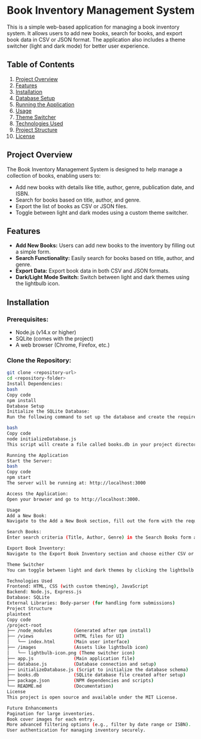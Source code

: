 # Book Inventory Management System

This is a simple web-based application for managing a book inventory system. It allows users to add new books, search for books, and export book data in CSV or JSON format. The application also includes a theme switcher (light and dark mode) for better user experience.

## Table of Contents

1. [Project Overview](#project-overview)
2. [Features](#features)
3. [Installation](#installation)
4. [Database Setup](#database-setup)
5. [Running the Application](#running-the-application)
6. [Usage](#usage)
7. [Theme Switcher](#theme-switcher)
8. [Technologies Used](#technologies-used)
9. [Project Structure](#project-structure)
10. [License](#license)

## Project Overview

The Book Inventory Management System is designed to help manage a collection of books, enabling users to:
- Add new books with details like title, author, genre, publication date, and ISBN.
- Search for books based on title, author, and genre.
- Export the list of books as CSV or JSON files.
- Toggle between light and dark modes using a custom theme switcher.

## Features

- **Add New Books:** Users can add new books to the inventory by filling out a simple form.
- **Search Functionality:** Easily search for books based on title, author, and genre.
- **Export Data:** Export book data in both CSV and JSON formats.
- **Dark/Light Mode Switch:** Switch between light and dark themes using the lightbulb icon.

## Installation

### Prerequisites:
- Node.js (v14.x or higher)
- SQLite (comes with the project)
- A web browser (Chrome, Firefox, etc.)

### Clone the Repository:
```bash
git clone <repository-url>
cd <repository-folder>
Install Dependencies:
bash
Copy code
npm install
Database Setup
Initialize the SQLite Database:
Run the following command to set up the database and create the required Inventory table:

bash
Copy code
node initializeDatabase.js
This script will create a file called books.db in your project directory and set up the table.

Running the Application
Start the Server:
bash
Copy code
npm start
The server will be running at: http://localhost:3000

Access the Application:
Open your browser and go to http://localhost:3000.

Usage
Add a New Book:
Navigate to the Add a New Book section, fill out the form with the required information, and click the "Add Book" button to submit.

Search Books:
Enter search criteria (Title, Author, Genre) in the Search Books form and click "Search" to filter the books in the inventory.

Export Book Inventory:
Navigate to the Export Book Inventory section and choose either CSV or JSON format to download the current book list.

Theme Switcher
You can toggle between light and dark themes by clicking the lightbulb icon at the top right corner of the page. The lightbulb image changes the theme, switching the interface between Lime Green & Black for dark mode and Lime Green & White for light mode.

Technologies Used
Frontend: HTML, CSS (with custom theming), JavaScript
Backend: Node.js, Express.js
Database: SQLite
External Libraries: Body-parser (for handling form submissions)
Project Structure
plaintext
Copy code
/project-root
├── /node_modules        (Generated after npm install)
├── /views               (HTML files for UI)
│   └── index.html       (Main user interface)
├── /images              (Assets like lightbulb icon)
│   └── lightbulb-icon.png (Theme switcher icon)
├── app.js               (Main application file)
├── database.js          (Database connection and setup)
├── initializeDatabase.js (Script to initialize the database schema)
├── books.db             (SQLite database file created after setup)
├── package.json         (NPM dependencies and scripts)
└── README.md            (Documentation)
License
This project is open source and available under the MIT License.

Future Enhancements
Pagination for large inventories.
Book cover images for each entry.
More advanced filtering options (e.g., filter by date range or ISBN).
User authentication for managing inventory securely.